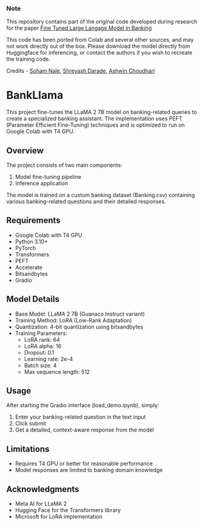 ### Note
This repository contains part of the original code developed during research for the paper [Fine Tuned Large Langage Model in Banking](https://drive.google.com/file/d/1q1qkZpqGH9PeMqnwh8O0-U9gmCLDWU-e/view?usp=sharing)  

This code has been ported from Colab and several other sources, and may not work directly out of the box. Please download the model directly from Huggingface for inferencing, or contact the authors if you wish to recreate the training code.

Credits - [Soham Nale](https://www.linkedin.com/in/soham-nale/), [Shreyash Darade](https://www.linkedin.com/in/shreyash-darade-3366b1213/), [Ashwin Choudhari](https://www.linkedin.com/in/ashwin-chaudhari-623627244/)

# BankLlama

This project fine-tunes the LLaMA 2 7B model on banking-related queries to create a specialized banking assistant. The implementation uses PEFT (Parameter Efficient Fine-Tuning) techniques and is optimized to run on Google Colab with T4 GPU.

## Overview

The project consists of two main components:
1. Model fine-tuning pipeline
2. Inference application

The model is trained on a custom banking dataset (Banking.csv) containing various banking-related questions and their detailed responses.

## Requirements

- Google Colab with T4 GPU
- Python 3.10+
- PyTorch
- Transformers
- PEFT
- Accelerate
- Bitsandbytes
- Gradio

## Model Details

- Base Model: LLaMA 2 7B (Guanaco Instruct variant)
- Training Method: LoRA (Low-Rank Adaptation)
- Quantization: 4-bit quantization using bitsandbytes
- Training Parameters:
  - LoRA rank: 64
  - LoRA alpha: 16
  - Dropout: 0.1
  - Learning rate: 2e-4
  - Batch size: 4
  - Max sequence length: 512

## Usage

After starting the Gradio interface (load_demo.ipynb), simply:
1. Enter your banking-related question in the text input
2. Click submit
3. Get a detailed, context-aware response from the model

## Limitations

- Requires T4 GPU or better for reasonable performance
- Model responses are limited to banking domain knowledge

## Acknowledgments

- Meta AI for LLaMA 2
- Hugging Face for the Transformers library
- Microsoft for LoRA implementation
